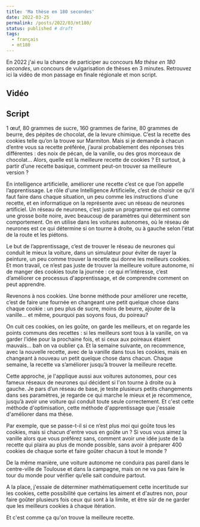 ```yaml
---
title: 'Ma thèse en 180 secondes'
date: 2022-03-25
permalink: /posts/2022/03/mt180/
status: published # draft
tags:
  - français
  - mt180
---
```


En 2022 j'ai eu la chance de participer au concours *Ma thèse en 180 secondes*, un concours de vulgarisation de thèses en 3 minutes. Retrouvez ici la vidéo de mon passage en finale régionale et mon script. 

## Vidéo

## Script

1 œuf, 80 grammes de sucre, 160 grammes de farine, 80 grammes de beurre, des pépites de chocolat, de la levure chimique. C’est la recette des cookies telle qu’on la trouve sur Marmiton. Mais si je demande à chacun d’entre vous sa recette préférée, j’aurai probablement des réponses très différentes : des noix de pécan, de la vanille, ou des gros morceaux de chocolat… Alors, quelle est la meilleure recette de cookies ? Et surtout, à partir d’une recette basique, comment peut-on trouver sa meilleure version ?

En intelligence artificielle, améliorer une recette c’est ce que l’on appelle l’apprentissage. Le rôle d'une Intelligence Artificielle, c’est de choisir ce qu'il faut faire dans chaque situation, un peu comme les instructions d'une recette, et en informatique on la représente avec un réseau de neurones artificiel. Un réseau de neurones, c’est juste un programme qui est comme une grosse boite noire, avec beaucoup de paramètres qui déterminent son comportement. On en utilise dans les voitures autonomes, où le réseau de neurones est ce qui détermine si on tourne à droite, ou à gauche selon l'état de la route et les piétons.

Le but de l’apprentissage, c’est de trouver le réseau de neurones qui conduit le mieux la voiture, dans un simulateur pour éviter de rayer la peinture, un peu comme trouver la recette qui donne les meilleurs cookies. Et mon travail, ce n’est pas juste de trouver la meilleure voiture autonome, ni de manger des cookies toute la journée : ce qui m’intéresse, c’est d’améliorer ce processus d'apprentissage, et de comprendre comment on peut apprendre. 

Revenons à nos cookies. Une bonne méthode pour améliorer une recette, c’est de faire une fournée en changeant une petit quelque chose dans chaque cookie : un peu plus de sucre, moins de beurre, ajouter de la vanille… et même, pourquoi pas soyons fous, du poireau?

On cuit ces cookies, on les goûte, on garde les meilleurs, et on regarde les points communs des recettes : si les meilleurs sont tous à la vanille, on va garder l’idée pour la prochaine fois, et si ceux aux poireaux étaient mauvais... bah on va oublier ça. Et la semaine suivante, on recommence, avec la nouvelle recette, avec de la vanille dans tous les cookies, mais en changeant à nouveau un petit quelque chose dans chacun. Chaque semaine, la recette va s’améliorer jusqu’à trouver la meilleure recette. 

Cette approche, je l'applique aussi aux voitures autonomes, pour ces fameux réseaux de neurones qui décident si l'on tourne à droite ou à gauche. Je pars d’un réseau de base, je teste plusieurs petits changements dans ses paramètres, je regarde ce qui marche le mieux et je recommence, jusqu’à avoir une voiture qui conduit toute seule correctement. Et c'est cette méthode d'optimisation, cette méthode d'apprentissage que j'essaie d'améliorer dans ma thèse. 

Par exemple, que se passe-t-il si ce n’est plus moi qui goûte tous les cookies, mais si chacun d'entre vous en goûte un ? Si vous  vous aimez la vanille alors que vous  préférez sans, comment avoir une idée juste de la recette qui plaira au plus de monde possible, sans avoir à préparer 400 cookies de chaque sorte et faire goûter chacun à tout le monde ?

De la même manière, une voiture autonome ne conduira pas pareil dans le centre-ville de Toulouse et dans la campagne, mais on ne va pas faire le tour du monde pour vérifier qu’elle sait conduire partout.

A la place, j'essaie de déterminer mathématiquement cette incertitude sur les cookies, cette possibilité que certains les aiment et d'autres non, pour faire goûter plusieurs fois ceux qui sont à la limite, et être sûr de ne garder que les meilleurs cookies à chaque itération. 

Et c'est comme ça qu'on trouve la meilleure recette.
